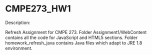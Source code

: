 # CMPE273_HW1

Description:

Refresh Assignment for CMPE 273. Folder Assignment1/WebContent contains all the code for JavaScript and HTML5 sections. Folder homework_refresh_java contains Java files which adapt to JRE 1.8 environment.
